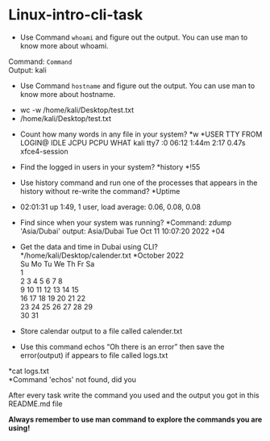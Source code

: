 # Linux-intro-cli-task


-	Use Command ` whoami ` and figure out the output.
You can use man to know more about whoami.

Command: ` Command ` <br/>
Output: kali


-	Use Command ` hostname ` and figure out the output.
You can use man to know more about hostname.
* wc -w  /home/kali/Desktop/test.txt
* /home/kali/Desktop/test.txt

-	Count how many words in any file in your system?
*w
*USER     TTY      FROM             LOGIN@   IDLE   JCPU   PCPU WHAT
		 kali     tty7     :0               06:12    1:44m  2:17   0.47s xfce4-session
   
-	Find the logged in users in your system?
*history
*!55

-	Use history command and run one of the processes that appears in the history without re-write the command?
*Uptime
* 02:01:31 up  1:49,  1 user,  load average: 0.06, 0.08, 0.08

-	Find since when your system was running?
*Command: zdump 'Asia/Dubai'
output:  Asia/Dubai  Tue Oct 11 10:07:20 2022 +04

-	Get the data and time in Dubai using CLI?
*/home/kali/Desktop/calender.txt
*October 2022      
Su Mo Tu We Th Fr Sa  
                   1  
 2  3  4  5  6  7  8  
 9 10 11 12 13 14 15  
16 17 18 19 20 21 22  
23 24 25 26 27 28 29  
30 31        

-	Store calendar output to a file called calender.txt
-	Use this command echos “Oh there is an error” then save the error(output) if appears to file called logs.txt

*cat logs.txt  
*Command 'echos' not found, did you 

 After every task write the command you used 
 and the output you got in this README.md file


**Always remember to use man command to explore the commands you are using!**



